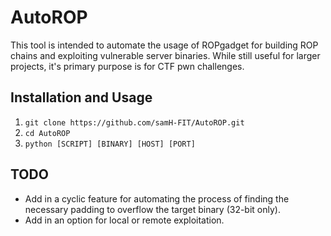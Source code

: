 # AutoROP
This tool is intended to automate the usage of ROPgadget for building ROP chains and exploiting vulnerable server binaries. While still useful for larger projects, it's primary purpose is for CTF pwn challenges.

## Installation and Usage
1. `git clone https://github.com/samH-FIT/AutoROP.git`
2. `cd AutoROP`
3. `python [SCRIPT] [BINARY] [HOST] [PORT]`

## TODO
* Add in a cyclic feature for automating the process of finding the necessary padding to overflow the target binary (32-bit only).
* Add in an option for local or remote exploitation.
